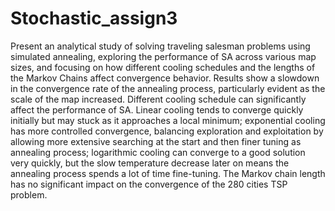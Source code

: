 # Stochastic_assign3

Present an analytical study of solving traveling salesman problems using simulated annealing, exploring the performance of SA across various map sizes, and focusing on how different cooling schedules and the lengths of the Markov Chains affect convergence behavior. Results show a slowdown in the convergence rate of the annealing process, particularly evident as the scale of the map increased. Different cooling schedule can significantly affect the performance of SA. Linear cooling tends to converge quickly initially but may stuck as it approaches a local minimum; exponential cooling has more controlled convergence, balancing exploration and exploitation by allowing more extensive searching at the start and then finer tuning as annealing process; logarithmic cooling can converge to a good solution very quickly, but the slow temperature decrease later on means the annealing process spends a lot of time fine-tuning. The Markov chain length has no significant impact on the convergence of the 280 cities TSP problem.

